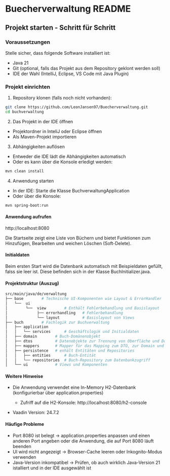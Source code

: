 # Buecherverwaltung README

## Projekt starten - Schritt für Schritt

### Voraussetzungen

Stelle sicher, dass folgende Software installiert ist:

- Java 21
- Git (optional, falls das Projekt aus dem Repository geklont werden soll)
- IDE der Wahl (IntelliJ, Eclipse, VS Code mit Java Plugin)

### Projekt einrichten
1. Repository klonen (falls noch nicht vorhanden):
```bash
git clone https://github.com/LeonJansen97/Buecherverwaltung.git
cd buchverwaltung
```
2. Das Projekt in der IDE öffnen
- Projektordner in InteliJ oder Eclipse öffnen
- Als Maven-Projekt importieren
3. Abhängigkeiten auflösen
- Entweder die IDE lädt die Abhängigkeiten automatisch
- Oder es kann über die Konsole erledigt werden:
```bash
mvn clean install
```
4. Anwendung starten
- In der IDE: Starte die Klasse BuchverwaltungApplication
- Oder über die Konsole:
```bash
mvn spring-boot:run
```

#### Anwendung aufrufen
http://localhost:8080

Die Startseite zeigt eine Liste von Büchern und bietet Funktionen zum Hinzufügen, Bearbeiten und weichen Löschen (Soft-Delete).

#### Initialdaten
Beim ersten Start wird die Datenbank automatisch mit Beispieldaten gefüllt, falss sie leer ist. Diese befinden sich in der Klasse BuchInitializer.java.

#### Projektstruktur (Auszug)
```bash
src/main/java/de/verwaltung
├── base        # Technische UI-Komponenten wie Layout & ErrorHandler
│   └──  ui  
│        └──  view        # Enthält Fehlerbehandlung und Basislayout
│             ├── errorhandling   # Fehlerbehandlung
│             └── layout          # Basislayout von Views  
├── buch        # Fachlogik zur Buchverwaltung
│   ├── application
│   │   └── services      # Geschäftslogik und Initialdaten
│   ├── domain        # Buch-Domänenobjekt
│   ├── dtos          # Datenobjekte zur Trennung von Oberfläche und Domäne
│   ├── mappers       # Mapper für das Mapping zum DTO, zur Domain und zur Entity
│   ├── persistence   # enhält Entitäten und Repositories
│   │   ├── entities      # Buch-Entität
│   │   └── repositories  # Buch-Repository zum Datenbankzugriff 
│   └── ui            # Views und Komponenten
```

#### Weitere Hinweise
- Die Anwendung verwendet eine In-Memory H2-Datenbank (konfigurierbar über application.properties)
  - Zufriff auf die H2-Konsole:
  http://localhost:8080/h2-console  
  
- Vaadin Version: 24.7.2

#### Häufige Probleme
- Port 8080 ist belegt -> application.properties anpassen und einen anderen Port angeben oder die Anwendung, die auf Port 8080 läuft beenden
- UI wird nicht angezeigt -> Browser-Cache leeren oder Inkognito-Modus verwenden
- Java-Version inkompatibel -> Prüfen, ob auch wirklich Java-Version 21 istalliert und in der IDE ausgewählt ist